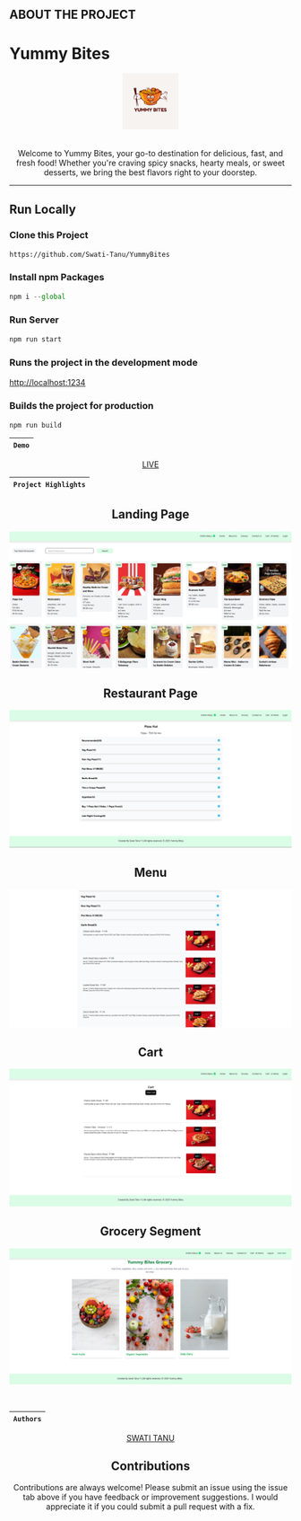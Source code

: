 ## ABOUT THE PROJECT

<h1> Yummy Bites </h1>
<div align="center"  width="100" height="100">
  <img src="assets/images/logo.jpg" alt="html"  height="100"/>
  <br>
  <br>
  <p>Welcome to Yummy Bites, your go-to destination for delicious, fast, and fresh food! Whether you're craving spicy snacks, hearty meals, or sweet desserts, we bring the best flavors right to your doorstep.</p>
</div>
<hr>

## Run Locally

### Clone this Project

```
https://github.com/Swati-Tanu/YummyBites
```

### Install npm Packages

```javascript
npm i --global
```

### Run Server

```javascript
npm run start
```

### Runs the project in the development mode

[http://localhost:1234](http://localhost:1234)

### Builds the project for production

```javascript
npm run build
```

<div align = "center">

| `Demo` |
| :----: |

[LIVE](https://yummybiteswebsite.netlify.app/)

| `Project Highlights` |
| :------------------: |

 <div align = "center">
   <h2>Landing Page</h2>

![alt text](image.png)

  <h2>Restaurant Page</h2>

![alt text](assets/images/image-1.png)

  <h2>Menu</h2>

![alt text](image-2.png)

  <h2>Cart</h2>

![alt text](image-3.png)

  <h2>Grocery Segment</h2>

![alt text](image-4.png)

  <div/>
<br>
 
| `Authors` |
| :-------: | 
 
 [SWATI TANU](https://github.com/Swati-Tanu)

## Contributions

Contributions are always welcome! Please submit an issue using the issue tab above if you have feedback or improvement suggestions. I would appreciate it if you could submit a pull request with a fix.
